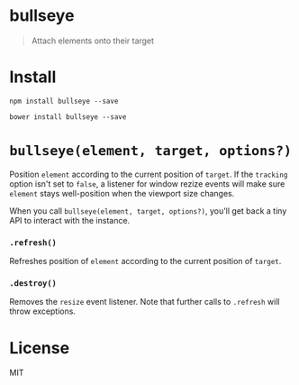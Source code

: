 # bullseye

> Attach elements onto their target

# Install

```shell
npm install bullseye --save
```

```shell
bower install bullseye --save
```

# `bullseye(element, target, options?)`

Position `element` according to the current position of `target`. If the `tracking` option isn't set to `false`, a listener for window rezize events will make sure `element` stays well-position when the viewport size changes.

When you call `bullseye(element, target, options?)`, you'll get back a tiny API to interact with the instance.

### `.refresh()`

Refreshes position of `element` according to the current position of `target`.

### `.destroy()`

Removes the `resize` event listener. Note that further calls to `.refresh` will throw exceptions.

# License

MIT
